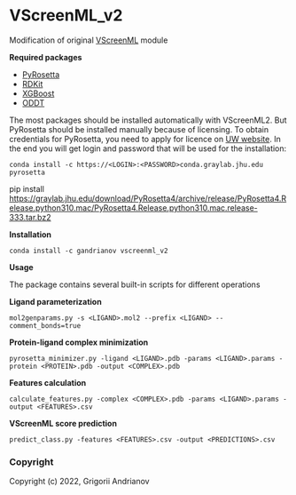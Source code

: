 VScreenML_v2
==============================

Modification of original [VScreenML](https://www.pnas.org/content/117/31/18477) module


**Required packages**

- [PyRosetta](https://www.pyrosetta.org/downloads)
- [RDKit](https://anaconda.org/conda-forge/rdkit)
- [XGBoost](https://anaconda.org/conda-forge/xgboost)
- [ODDT](https://anaconda.org/oddt/oddt)

The most packages should be installed automatically with VScreenML2. But PyRosetta should be installed manually because of licensing. To obtain credentials for PyRosetta, you need to apply for licence on [UW website](https://els2.comotion.uw.edu/product/pyrosetta). In the end you will get login and password that will be used for the installation:

```
conda install -c https://<LOGIN>:<PASSWORD>conda.graylab.jhu.edu pyrosetta
```

pip install https://graylab.jhu.edu/download/PyRosetta4/archive/release/PyRosetta4.Release.python310.mac/PyRosetta4.Release.python310.mac.release-333.tar.bz2


**Installation**

```
conda install -c gandrianov vscreenml_v2 
```



**Usage**

The package contains several built-in scripts for different operations

**Ligand parameterization**
```
mol2genparams.py -s <LIGAND>.mol2 --prefix <LIGAND> --comment_bonds=true
```

**Protein-ligand complex minimization**
```
pyrosetta_minimizer.py -ligand <LIGAND>.pdb -params <LIGAND>.params -protein <PROTEIN>.pdb -output <COMPLEX>.pdb
```

**Features calculation**
```
calculate_features.py -complex <COMPLEX>.pdb -params <LIGAND>.params -output <FEATURES>.csv
```

**VScreenML score prediction**
```
predict_class.py -features <FEATURES>.csv -output <PREDICTIONS>.csv
```

### Copyright

Copyright (c) 2022, Grigorii Andrianov

